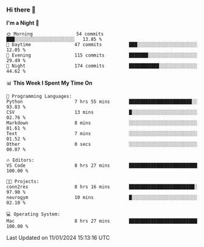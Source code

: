 ### Hi there 👋

<!--
**ALiersEL/ALiersEL** is a ✨ _special_ ✨ repository because its `README.md` (this file) appears on your GitHub profile.

Here are some ideas to get you started:

- 🔭 I’m currently working on ...
- 🌱 I’m currently learning ...
- 👯 I’m looking to collaborate on ...
- 🤔 I’m looking for help with ...
- 💬 Ask me about ...
- 📫 How to reach me: ...
- 😄 Pronouns: ...
- ⚡ Fun fact: ...
-->

<!--START_SECTION:waka-->
**I'm a Night 🦉** 

```text
🌞 Morning                54 commits          ███░░░░░░░░░░░░░░░░░░░░░░   13.85 % 
🌆 Daytime                47 commits          ███░░░░░░░░░░░░░░░░░░░░░░   12.05 % 
🌃 Evening                115 commits         ███████░░░░░░░░░░░░░░░░░░   29.49 % 
🌙 Night                  174 commits         ███████████░░░░░░░░░░░░░░   44.62 % 
```


📊 **This Week I Spent My Time On** 

```text
💬 Programming Languages: 
Python                   7 hrs 55 mins       ███████████████████████░░   93.83 % 
CSV                      13 mins             █░░░░░░░░░░░░░░░░░░░░░░░░   02.76 % 
Markdown                 8 mins              ░░░░░░░░░░░░░░░░░░░░░░░░░   01.61 % 
Text                     7 mins              ░░░░░░░░░░░░░░░░░░░░░░░░░   01.52 % 
Other                    0 secs              ░░░░░░░░░░░░░░░░░░░░░░░░░   00.07 % 

🔥 Editors: 
VS Code                  8 hrs 27 mins       █████████████████████████   100.00 % 

🐱‍💻 Projects: 
conn2res                 8 hrs 16 mins       ████████████████████████░   97.90 % 
neurogym                 10 mins             █░░░░░░░░░░░░░░░░░░░░░░░░   02.10 % 

💻 Operating System: 
Mac                      8 hrs 27 mins       █████████████████████████   100.00 % 
```


 Last Updated on 11/01/2024 15:13:16 UTC
<!--END_SECTION:waka-->

